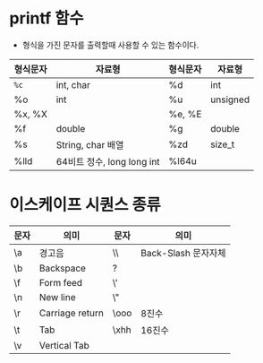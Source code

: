 # printf 함수

- 형식을 가진 문자를 출력할때 사용할 수 있는 함수이다.



| 형식문자 | 자료형                     | 형식문자 | 자료형   |
| -------- | -------------------------- | -------- | -------- |
| `%c`     | int, char                  | %d       | int      |
| %o       | int                        | %u       | unsigned |
| %x, %X   |                            | %e, %E   |          |
| %f       | double                     | %g       | double   |
| %s       | String, char 배열          | %zd      | size_t   |
| %lld     | 64비트 정수, long long int | %l64u    |          |



# 이스케이프 시퀀스 종류

| 문자 | 의미            | 문자 | 의미                |
| ---- | --------------- | ---- | ------------------- |
| \a   | 경고음          | \\\  | Back-Slash 문자자체 |
| \b   | Backspace       | \?   |                     |
| \f   | Form feed       | \\'  |                     |
| \n   | New line        | \\"  |                     |
| \r   | Carriage return | \ooo | 8진수               |
| \t   | Tab             | \xhh | 16진수              |
| \v   | Vertical Tab    |      |                     |

